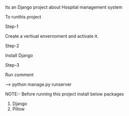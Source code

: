 Its an Django project about Hospital management system

To runthis project 

Step-1

Create a vertiual envernoment and activate it.

Step-2

Install Django

Step-3

Run comment

--> python manage.py runserver


NOTE:- Before running this project install below packages

1) Django
2) Pillow